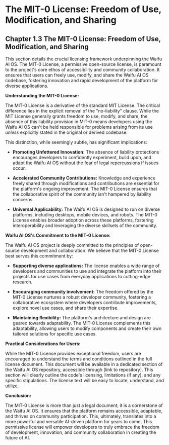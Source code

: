 # The MIT-0 License: Freedom of Use, Modification, and Sharing

## Chapter 1.3 The MIT-0 License: Freedom of Use, Modification, and Sharing

This section details the crucial licensing framework underpinning the Waifu AI OS.  The MIT-0 License, a permissive open-source license, is paramount to the project's core ethos of accessibility and community collaboration. It ensures that users can freely use, modify, and share the Waifu AI OS codebase, fostering innovation and rapid development of the platform for diverse applications.

**Understanding the MIT-0 License:**

The MIT-0 License is a derivative of the standard MIT License. The critical difference lies in the explicit removal of the "no-liability" clause.  While the MIT License generally grants freedom to use, modify, and share, the absence of this liability provision in MIT-0 means developers using the Waifu AI OS can't be held responsible for problems arising from its use *unless* explicitly stated in the original or derived codebase.

This distinction, while seemingly subtle, has significant implications:

* **Promoting Unfettered Innovation:**  The absence of liability protections encourages developers to confidently experiment, build upon, and adapt the Waifu AI OS without the fear of legal repercussions if issues occur.

* **Accelerated Community Contributions:**  Knowledge and experience freely shared through modifications and contributions are essential for the platform's ongoing improvement. The MIT-0 License ensures that the collaborative spirit of the community isn't hampered by liability concerns.

* **Universal Applicability:** The Waifu AI OS is designed to run on diverse platforms, including desktops, mobile devices, and robots.  The MIT-0 License enables broader adoption across these platforms, fostering interoperability and leveraging the diverse skillsets of the community.


**Waifu AI OS's Commitment to the MIT-0 License:**

The Waifu AI OS project is deeply committed to the principles of open-source development and collaboration. We believe that the MIT-0 License best serves this commitment by:

* **Supporting diverse applications:**  The license enables a wide range of developers and communities to use and integrate the platform into their projects for use cases from everyday applications to cutting-edge research.

* **Encouraging community involvement:**  The freedom offered by the MIT-0 License nurtures a robust developer community, fostering a collaborative ecosystem where developers contribute improvements, explore novel use cases, and share their expertise.

* **Maintaining flexibility:** The platform's architecture and design are geared towards adaptability.  The MIT-0 License complements this adaptability, allowing users to modify components and create their own tailored solutions for specific use cases.

**Practical Considerations for Users:**

While the MIT-0 License provides exceptional freedom, users are encouraged to understand the terms and conditions outlined in the full license document.  This document will be available in a dedicated section of the Waifu AI OS repository, accessible through [link to repository].  This section will clearly outline the code's licensing, limitations (if any), and any specific stipulations.  The license text will be easy to locate, understand, and utilize.


**Conclusion:**

The MIT-0 License is more than just a legal document; it is a cornerstone of the Waifu AI OS. It ensures that the platform remains accessible, adaptable, and thrives on community participation. This, ultimately, translates into a more powerful and versatile AI-driven platform for years to come.  This permissive license will empower developers to truly embrace the freedom of development, innovation, and community collaboration in creating the future of AI.


<a id='chapter-1-4'></a>

